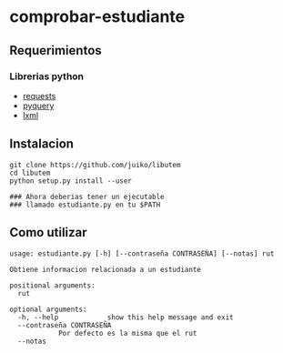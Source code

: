 comprobar-estudiante
==================

Requerimientos
---------------------
### Librerias python
* [requests](http://docs.python-requests.org/en/latest/)
* [pyquery](https://github.com/gawel/pyquery)
* [lxml](http://lxml.de/)

Instalacion
---------------

```
git clone https://github.com/juiko/libutem
cd libutem
python setup.py install --user

### Ahora deberias tener un ejecutable
### llamado estudiante.py en tu $PATH
```

Como utilizar
------------------

```
usage: estudiante.py [-h] [--contraseña CONTRASEÑA] [--notas] rut

Obtiene informacion relacionada a un estudiante

positional arguments:
  rut

optional arguments:
  -h, --help            show this help message and exit
  --contraseña CONTRASEÑA
			Por defecto es la misma que el rut
  --notas
```
